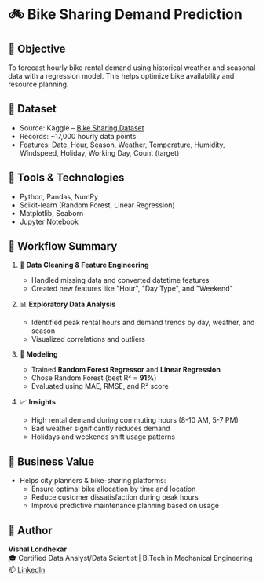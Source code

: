 # 🚲 Bike Sharing Demand Prediction

## 📌 Objective
To forecast hourly bike rental demand using historical weather and seasonal data with a regression model. This helps optimize bike availability and resource planning.

## 📂 Dataset
- Source: Kaggle – [Bike Sharing Dataset](https://www.kaggle.com/datasets/lakshmi25npathi/bike-sharing-dataset)
- Records: ~17,000 hourly data points
- Features: Date, Hour, Season, Weather, Temperature, Humidity, Windspeed, Holiday, Working Day, Count (target)

## 🧰 Tools & Technologies
- Python, Pandas, NumPy
- Scikit-learn (Random Forest, Linear Regression)
- Matplotlib, Seaborn
- Jupyter Notebook

## 🚀 Workflow Summary
1. 🧹 **Data Cleaning & Feature Engineering**
   - Handled missing data and converted datetime features
   - Created new features like "Hour", "Day Type", and "Weekend"

2. 📊 **Exploratory Data Analysis**
   - Identified peak rental hours and demand trends by day, weather, and season
   - Visualized correlations and outliers

3. 🤖 **Modeling**
   - Trained **Random Forest Regressor** and **Linear Regression**
   - Chose Random Forest (best R² = **91%**)
   - Evaluated using MAE, RMSE, and R² score

4. 📈 **Insights**
   - High rental demand during commuting hours (8-10 AM, 5-7 PM)
   - Bad weather significantly reduces demand
   - Holidays and weekends shift usage patterns

## 💼 Business Value
- Helps city planners & bike-sharing platforms:
  - Ensure optimal bike allocation by time and location
  - Reduce customer dissatisfaction during peak hours
  - Improve predictive maintenance planning based on usage
 
## 👤 Author
**Vishal Londhekar**  
🎓 Certified Data Analyst/Data Scientist | B.Tech in Mechanical Engineering  
📫 [LinkedIn](https://www.linkedin.com/in/vishal-londhekar)
